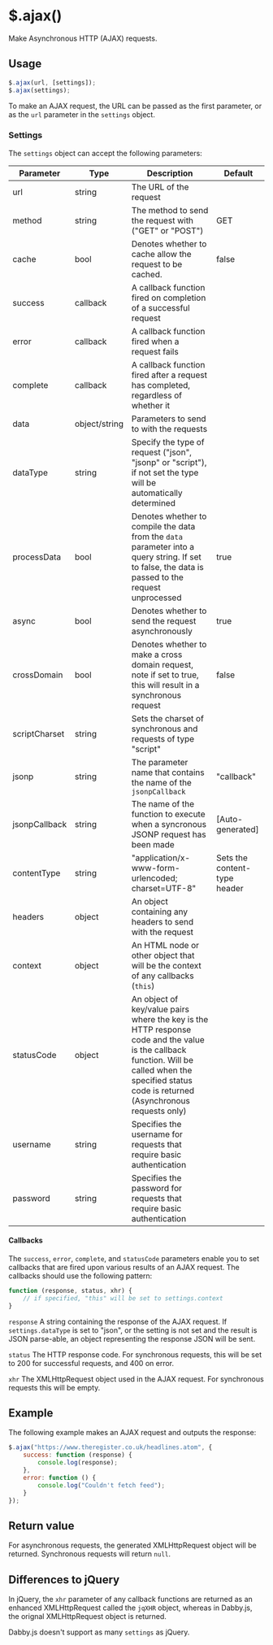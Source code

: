 # $.ajax()

Make Asynchronous HTTP (AJAX) requests.

## Usage

```javascript
$.ajax(url, [settings]);
$.ajax(settings);
```

To make an AJAX request, the URL can be passed as the first parameter, or as the `url` parameter in the `settings` object.

### Settings

The `settings` object can accept the following parameters:

| Parameter	| Type		| Description 											| Default 	|
|-----------|-----------|-------------------------------------------------------|-----------|
| url		| string	| The URL of the request 								|			|
| method	| string	| The method to send the request with ("GET" or "POST")	| GET 		|
| cache		| bool		| Denotes whether to cache allow the request to be cached. | false	|
| success	| callback	| A callback function fired on completion of a successful request |	|
| error		| callback	| A callback function fired when a request fails		||
| complete	| callback	| A callback function fired after a request has completed, regardless of whether it ||
| data		|object/string | Parameters to send to with the requests				|		|
| dataType	| string	| Specify the type of request ("json", "jsonp" or "script"), if not set the type will be automatically determined ||
| processData | bool	| Denotes whether to compile the data from the `data` parameter into a query string. If set to false, the data is passed to the request unprocessed | true		|
| async		| bool		| Denotes whether to send the request asynchronously	| true		|
| crossDomain | bool	| Denotes whether to make a cross domain request, note if set to true, this will result in a synchronous request | false		|
| scriptCharset	| string | Sets the charset of synchronous and requests of type "script" |	|
| jsonp		| string	| The parameter name that contains the name of the `jsonpCallback` | "callback"|
| jsonpCallback| string	| The name of the function to execute when a syncronous JSONP request has been made | [Auto-generated] |
| contentType | string	| "application/x-www-form-urlencoded; charset=UTF-8" | Sets the content-type header |
| headers	| object	| An object containing any headers to send with the request | 		|
| context	| object	| An HTML node or other object that will be the context of any callbacks (`this`) ||
| statusCode | object	| An object of key/value pairs where the key is the HTTP response code and the value is the callback function. Will be called when the specified status code is returned (Asynchronous requests only) ||
| username	| string	| Specifies the username for requests that require basic authentication ||
| password	| string	| Specifies the password for requests that require basic authentication |	|

#### Callbacks

The `success`, `error`, `complete`, and `statusCode` parameters enable you to set callbacks that are fired upon various results of an AJAX request. The callbacks should use the following pattern:

```javascript
function (response, status, xhr) {
	// if specified, "this" will be set to settings.context
}
```
`response` A string containing the response of the AJAX request. If `settings.dataType` is set to "json", or the setting is not set and the result is JSON parse-able, an object representing the response JSON will be sent.

`status` The HTTP response code. For synchronous requests, this will be set to 200 for successful requests, and 400 on error.

`xhr` The XMLHttpRequest object used in the AJAX request. For synchronous requests this will be empty.

## Example

The following example makes an AJAX request and outputs the response:

```javascript
$.ajax("https://www.theregister.co.uk/headlines.atom", {
	success: function (response) {
		console.log(response);
	},
	error: function () {
		console.log("Couldn't fetch feed");
	}
});
```
## Return value

For asynchronous requests, the generated XMLHttpRequest object will be returned. Synchronous requests will return `null`.

## Differences to jQuery

In jQuery, the `xhr` parameter of any callback functions are returned as an enhanced XMLHttpRequest called the `jqXHR` object, whereas in Dabby.js, the orignal XMLHttpRequest object is returned.

Dabby.js doesn't support as many `settings` as jQuery.
